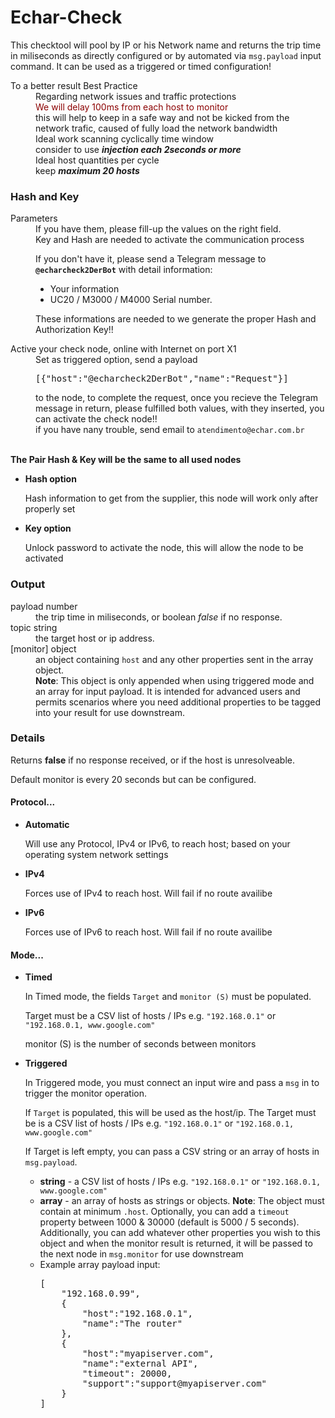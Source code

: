 # Echar-Check
This checktool will pool by IP or his Network name and returns the trip time in miliseconds as directly configured or by automated via <code>msg.payload</code> input command. It can be used as a triggered or timed configuration!
<dl class="message-properties">
        <dt>To a better result <span class="property-type">Best Practice</span></dt>
        <dd>Regarding network issues and traffic protections</dd>
        <dd style="color: darkred;">We will delay 100ms from each host to monitor</dd>
        <dd>this will help to keep in a safe way and not be kicked from the network trafic, caused of fully load the network bandwidth</dd>
        <dd>Ideal work scanning cyclically time window</dd><dd>consider to use <b><i>injection each 2seconds or more</i></b></dd>
        <dd>Ideal host quantities per cycle </dd><dd>keep <b><i>maximum 20 hosts</i></b></dd>
    </dl>
     <dt> <h3>Hash and Key </h3> <span class="property-type">Parameters</span></dt>
    <dd>If you have them, please fill-up the values on the right field.</dd>
    <dd>Key and Hash are needed to activate the communication process</dd>
    <dl class="message-properties">
        <dd>If you don't have it, please send a Telegram message to
        <b><code>@echarcheck2DerBot</code></b> with detail information:<br>
        <ul><li>Your information </li><li>UC20 / M3000 / M4000 Serial number.</li></ul>
        These informations are needed to we generate the proper Hash and Authorization Key!!</dd>
    </dl>
    <dt>Active your check node, online with Internet on port X1</dt>
    <dd>Set as triggered option, send a payload <pre>[{"host":"@echarcheck2DerBot","name":"Request"}]</pre>
        to the node, to complete the request, once you recieve the Telegram message in return, please fulfilled both values, with they inserted, you can activate the check node!!<br>
    if you have nany trouble, send email to <code>atendimento@echar.com.br</code></dd>
    <br>
    <p><b>The Pair Hash & Key will be the same to all used nodes</b></p>
    <ul>
        <li><b>Hash option</b><br>
            <p>Hash information to get from the supplier,
            this node will work only after properly set</p>
        </li>
        <li><b>Key option</b><br>
            <p>Unlock password to activate the node,
            this will allow the node to be activated</p>
        </li>
    </ul>   
    <h3>Output</h3>
    <dl class="message-properties">
        <dt>payload <span class="property-type">number</span></dt>
        <dd> the trip time in miliseconds, or boolean <i>false</i> if no response.</dd>
        <dt>topic <span class="property-type">string</span></dt>
        <dd> the target host or ip address.</dd>
        <dt>[monitor] <span class="property-type">object</span></dt>
        <dd> an object containing <code>host</code> and any other properties sent in the array object.<br>
            <b>Note</b>: This object is only appended when using triggered mode and an array for input payload. It is
            intended for advanced users and permits scenarios where you need additional properties to be tagged into your result for use downstream.</dd>
    </dl>
    <h3>Details</h3>
    <p>Returns <b>false</b> if no response received, or if the host is unresolveable.</p>
    <p>Default monitor is every 20 seconds but can be configured.</p>
    <h4>Protocol...</h4>
    <ul>
        <li><b>Automatic</b><br>
            <P>Will use any Protocol, IPv4 or IPv6, to reach host; based on your operating system network settings</P>
        </li>
        <li><b>IPv4</b><br>
            <P>Forces use of IPv4 to reach host. Will fail if no route availibe</P>
        </li>
        <li><b>IPv6</b><br>
            <P>Forces use of IPv6 to reach host. Will fail if no route availibe</P>
        </li>
    </ul>
    <h4>Mode...</h4>
    <ul>
        <li><b>Timed</b><br>
            <P>In Timed mode, the fields <code>Target</code> and <code>monitor (S)</code> must be populated.</P>
            <p>Target must be a CSV list of hosts / IPs e.g. <code>"192.168.0.1"</code> or <code>"192.168.0.1, www.google.com"</code></p>
            <p>monitor (S) is the number of seconds between monitors</p>
        </li>
        <li><b>Triggered</b><br>
            <p>In Triggered mode, you must connect an input wire and pass a <code>msg</code> in to trigger the monitor operation.</p>
            <p>If <code>Target</code> is populated, this will be used as the host/ip. The Target must be is a CSV list of
                hosts / IPs e.g. <code>"192.168.0.1"</code> or <code>"192.168.0.1, www.google.com"</code></p>
            <p>If Target is left empty, you can pass a CSV string or an array of hosts in <code>msg.payload</code>.
                <ul>
                    <li><b>string</b> - a CSV list of hosts / IPs e.g. <code>"192.168.0.1"</code> or <code>"192.168.0.1, www.google.com"</code> </li>
                    <li><b>array</b> - an array of hosts as strings or objects. <b>Note</b>: The object must contain at minimum <code>.host</code>.
                        Optionally, you can add a <code>timeout</code> property between 1000 & 30000 (default is 5000 / 5 seconds).
                        Additionally, you can add whatever other properties you wish to this object and when the monitor result is returned, it will
                        be passed to the next node in <code>msg.monitor</code> for use downstream</li>
                    <li>Example array payload input: <pre>[
    "192.168.0.99",
    {
        "host":"192.168.0.1",
        "name":"The router"
    },
    {
        "host":"myapiserver.com",
        "name":"external API",
        "timeout": 20000,
        "support":"support@myapiserver.com"
    }
]</pre>         </li>
                </ul>
            </p>
        </li>
    </ul>      
